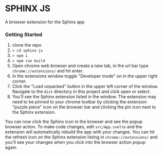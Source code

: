 # SPHINX JS

A browser extension for the Sphinx app

### Getting Started

1. clone the repo
1. `> cd sphinx-js`
1. `> npm i`
1. `> npm run build`
1. Open chrome web browser and create a new tab, in the url bar type `chrome://extensions/` and hit enter.
1. In the extensions window toggle "Developer mode" on in the upper right corner.
1. Click the "Load unpacked" button in the upper left corner of the window. Navigate to the `dist` directory in this project and click open or select.
1. You'll see the Sphinx extension listed in the window. The extension may need to be pinned to your chrome toolbar by clicking the extension "puzzle piece" icon on the browser bar and clicking the pin icon next to the Sphinx extension.

You can now click the Sphinx icon in the browser and see the popup browser action. To make code changes, edit `src/App.svelte` and the extension will automatically rebuild the app with your changes. You can hit the refresh icon on the Sphinx extension listing in `chrome://extensions/` and you'll see your changes when you click into the browser action popup again.
